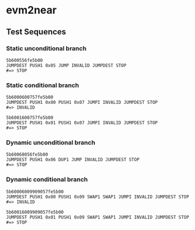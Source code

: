 # evm2near

## Test Sequences

### Static unconditional branch

```
5b600556fe5b00
JUMPDEST PUSH1 0x05 JUMP INVALID JUMPDEST STOP
#=> STOP
```

### Static conditional branch

```
5b6000600757fe5b00
JUMPDEST PUSH1 0x00 PUSH1 0x07 JUMPI INVALID JUMPDEST STOP
#=> INVALID
```

```
5b6001600757fe5b00
JUMPDEST PUSH1 0x01 PUSH1 0x07 JUMPI INVALID JUMPDEST STOP
#=> STOP
```

### Dynamic unconditional branch

```
5b60068056fe5b00
JUMPDEST PUSH1 0x06 DUP1 JUMP INVALID JUMPDEST STOP
#=> STOP
```

### Dynamic conditional branch

```
5b60006009909057fe5b00
JUMPDEST PUSH1 0x00 PUSH1 0x09 SWAP1 SWAP1 JUMPI INVALID JUMPDEST STOP
#=> INVALID
```

```
5b60016009909057fe5b00
JUMPDEST PUSH1 0x01 PUSH1 0x09 SWAP1 SWAP1 JUMPI INVALID JUMPDEST STOP
#=> STOP
```
